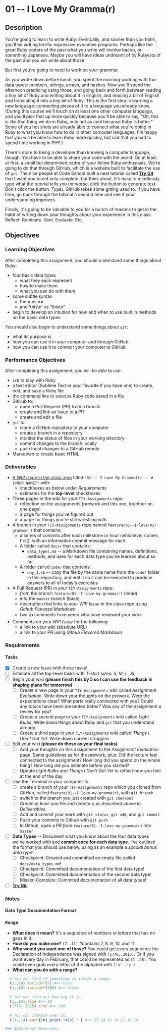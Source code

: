 # 01 -- I Love My Gramma(r)

## Description

You're going to learn to write Ruby. Eventually, and sooner than you think, you'll be writing terrific expressive evocative programs. Perhaps like the great Ruby coders of the past what you write will involve bacon, or something Japanese. Maybe you will have ideas undreamt of by Rubyists of the past and you will write about those.

But first you're going to need to work on your grammar.

As you wrote down before lunch, you spent the morning working with four data types: numbers, strings, arrays, and hashes. Now you'll spend the afternoon practicing using those, and going back and forth between reading a tiny bit of Ruby and writing about it in English, and reading a bit of English and translating it into a tiny bit of Ruby. This is the first step in learning a new language: connecting pieces of it to a language you already know. (During this course we'll touch on at least one other computer language, and you'll pick that up more quickly because you'll be able to say, "Oh, this is like that thing we do in Ruby, only not as cool because Ruby is better." Some of you hot shots are already able to connect what you're doing in Ruby to what you know how to do in other computer languages. I'm happy that you will be able to learn Ruby more quickly, but sad that you had to spend time working in PHP.)

There's more to being a developer than knowing a computer language, though. You have to be able to share your code with the world. Or, at least at first, a small but determined cadre of your fellow Ruby enthusiasts. We're going to do that through GitHub, which is a website built to facilitate the use of `git`.  The nice people at Code School built a neat tutorial called **[Try Git](http://try.github.com)** that I want you to not only complete, but think about. It's easy to mindlessly type what the tutorial tells you (or worse, click the button to generate text. Don't click the button. Type). GitHub takes some <span title="that's not a typo, it's a pun">gitting</span> used to. If you have time, go back through the tutorial a second time and see if your understanding improves.  

Finally, it's going to be valuable to you for a bunch of reasons to get in the habit of writing down your thoughts about your experience in this class. Reflect. Ruminate. Vent. Evaluate. Etc.

## Objectives

### Learning Objectives

After completing this assignment, you should understand some things about Ruby:
* four basic data types
  * what they each represent
  * how to make them
  * what you can do with them
* some subtle syntax
  * the = vs ==
  * and 'this\n' vs "this\n"
* begin to develop an intuition for how and when to use built in methods on the basic data types

You should also begin to understand some things about `git`:
* what its purpose is
* how you can use it in your computer and through GitHub
* how you can use it to *connect* your computer *to* GitHub

### Performance Objectives

After completing this assignment, you will be able to use:
* `irb` to play with Ruby
* a text editor (Sublime Text or your favorite if you have one) to create, edit, and save a Ruby file
* the command line to execute Ruby code saved in a file
* GitHub to:
  * open a Pull Request (PR) from a branch
  * create and link an Issue to a PR
  * create and edit a file
* `git` to:
  * clone a GitHub repository to your computer
  * create a branch in a repository
  * monitor the status of files in your working directory
  * commit changes to the branch locally
  * push local changes to a GitHub remote
* Markdown to create basic HTML

### Deliverables
* [A _WIP Issue_ in the class repo](https://github.com/TheIronYard--Orlando/ROR--2015--SPRING/issues) titled `"01 -- I Love My Gramma(r) -- #{YOUR NAME}"` with:
    * checkboxes as below under _Requirements_
    * estimates for the **top-level** checkboxes
* Three pages in the wiki for _your_ `TIY-Assignments` repo:
    * reflection on the assignments (prework and this one, together on one page)
    * a page for things you've figured out
    * a page for things you're still wrestling with
* A branch in _your_ `TIY-Assignments` repo named `feature/01--I-love-my-gramma(r)` that contains:
    * a series of commits after each milestone or hour (whichever comes first), with an informative commit message for each
    * A folder called `docs/` that contains:
        * `data_types.md` -- a Markdown file containing names, definitions, methods, and uses for each data type you've learned about so far
    * A folder called `code/` that contains:
        * `day_1.rb` -- copy the file by the same name from the `code/` folder in this repository, and edit it so it can be executed to produce answers to all of today's exercises
* A Pull Request (PR) in _your_ `TIY-Assignments` repo:
    * _from_ the branch `feature/01--I-love-my-gramma(r)` (head)
    * _into_ the `master` branch (base)
    * description that links to your _WIP Issue_ in the class repo using _Github Flavored Markdown_
    * two :thumbsup: comments from peers who have reviewed your work
* Comments on your _WIP Issue_ for the following:
    * a link to your wiki (absolute URL)
    * a link to your PR using _Github Flavored Markdown_

### Requirements

#### Tasks
* [X] Create a new Issue with these tasks!
* [ ] Estimate all the top-level tasks with _T-shirt sizes_: _S_, _M_, _L_, _XL_
* [ ] Begin your wiki **(please finish this by 5 so I can use the feedback in shaping plans for tomorrow)**
    * [ ] Create a new page in your `TIY-Assignments` wiki called _Assignment Evaluation_. Write down your thoughts on the prework. Were the expectations clear? What parts really connected with you? Could any topics have been presented better? Was any of the assignment a review for you? 
    * [ ] Create a second page in your `TIY-Assignments` wiki called _Light Bulbs_. Write down things about Ruby and `git` that you understand already.
    * [ ] Create a third page in your `TIY-Assignments` wiki called _Things I Don't Get Yet_. Write down current struggles.
* [ ] Edit your wiki **(please do these as your final tasks)**
    * [ ] Add your thoughts on this assignment to the _Assignment Evaluation_ page. Same guidelines as for the prework, plus: Did the lecture feel connected to the assignment? How long did you spend on the whole thing? How long did you estimate before you started?
    * [ ] Update _Light Bulbs_ and _Things I Don't Get Yet_ to reflect how you feel at the end of the day.
* [ ] Use the Terminal in your computer to:
    * [ ] create a branch of your `TIY-Assignments` repo which you cloned from GitHub, called `feature/01--I-love-my-gramma(r)`, with `git branch`
    * [ ] switch to the branch you just created with `git checkout`
    * [ ] Create at least one file and directory as described above in _Deliverables_.
    * [ ] Add and commit your work with `git status`, `git add`, and `git commit`
    * [ ] Push your commits to Github with `git push`
    * [ ] In Github, open a PR _from_ `feature/01--I-love-my-gramma(r)` _into_ `master`
* [ ] **Data Types** -- Document what you know about the four data types we've worked with and **commit once for each data type**. I've outlined the format you should use below, using as an example a _special bonus data type_! 
    * [ ] Checkpoint: Created and committed an empty file called `docs/data_types.md`!
    * [ ] Checkpoint: Committed documentation of the first data type!
    * [ ] Checkpoint: Committed documentation of the second data type!
    * [ ] Misson Complete: Commited documentation of all data types!
* [ ] **[Try Git](http://try.github.com)**. 

### Notes

#### Data Type Documentation Format

### `Range`
* **What does it mean?** It's a sequence of numbers or letters that has no gaps in it.
* **How do you make one?** `(7..11)` #contains 7, 8, 9, 10, and 11. 
* **Why would you want one of those?** You could get every year since the Declaration of Independence was signed with `(1776..2015)`. Or if you want every day in February, that could be represented as `(1..28)`. You could even grab every letter of the alphabet with `('a'..'z')`.
* **What can you do with a range?**
```ruby
  # You can find if something is inside a range:
  (1..10).include?(5) #=> true
  (1..10).include?(300) #=> false

  # You can find out how big it is:
  (1..10).size #=> 10
  (1776..2015).size #=> 240
  
  # You can iterate over it:
  (13..19).each{|n| print "#{n} " } #=> 13 14 15 16 17 18 19

### Additional Resources
